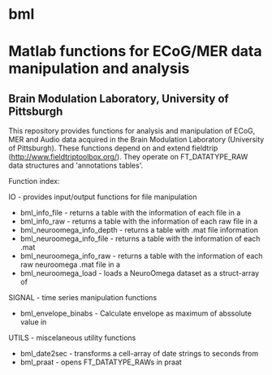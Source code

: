 # bml
Matlab functions for ECoG/MER data manipulation and analysis
============================================================

Brain Modulation Laboratory, University of Pittsburgh
-----------------------------------------------------

This repository provides functions for analysis and manipulation of ECoG, MER 
and Audio data acquired in the Brain Modulation Laboratory (University of Pittsburgh). 
These functions depend on and extend fieldtrip (http://www.fieldtriptoolbox.org/). 
They operate on FT_DATATYPE_RAW data structures and 'annotations tables'. 

Function index:

IO - provides input/output functions for file manipulation
* bml_info_file             - returns a table with the information of each file in a
* bml_info_raw              - returns a table with the information of each raw file in a
* bml_neuroomega_info_depth - returns a table with .mat file information
* bml_neuroomega_info_file  - returns a table with the information of each .mat
* bml_neuroomega_info_raw   - returns a table with the information of each raw neuroomega .mat file in a
* bml_neuroomega_load       - loads a NeuroOmega dataset as a struct-array of

SIGNAL - time series manipulation functions
* bml_envelope_binabs - Calculate envelope as maximum of abssolute value in

UTILS - miscelaneous utility functions
* bml_date2sec - transforms a cell-array of date strings to seconds from
* bml_praat    - opens FT_DATATYPE_RAWs in praat





